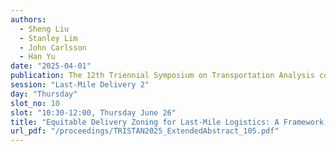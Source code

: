```yaml
---
authors:
  - Sheng Liu
  - Stanley Lim
  - John Carlsson
  - Han Yu
date: "2025-04-01"
publication: The 12th Triennial Symposium on Transportation Analysis conference
session: "Last-Mile Delivery 2"
day: "Thursday"
slot_no: 10
slot: "10:30-12:00, Thursday June 26"
title: "Equitable Delivery Zoning for Last-Mile Logistics: A Framework Validated with Implementation"
url_pdf: "/proceedings/TRISTAN2025_ExtendedAbstract_105.pdf"
---
```


